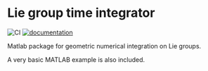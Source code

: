 # Lie group time integrator

![CI](https://github.com/THREAD-3-2/lie_group_time_integrator/workflows/CI/badge.svg)
[![documentation](https://img.shields.io/badge/docs-passing-<COLOR>.svg)](https://THREAD-3-2.github.io/lie_group_time_integrator/)

Matlab package for geometric numerical integration on Lie groups.

A very basic MATLAB example is also included.
